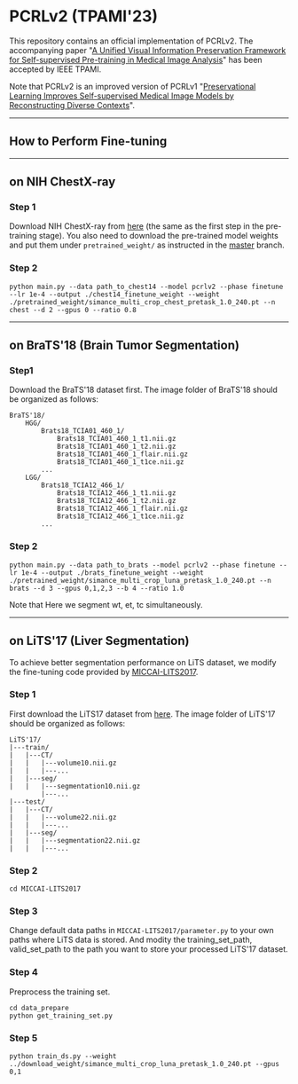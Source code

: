 # PCRLv2 (TPAMI'23)
This repository contains an official implementation of PCRLv2. The accompanying paper "[A Unified Visual Information Preservation Framework for Self-supervised Pre-training in Medical Image Analysis](https://arxiv.org/pdf/2301.00772.pdf)" has been accepted by IEEE TPAMI. 

Note that PCRLv2 is an improved version of PCRLv1 "[Preservational Learning Improves Self-supervised Medical Image Models by Reconstructing Diverse Contexts](https://arxiv.org/pdf/2109.04379.pdf)".

----
## How to Perform Fine-tuning

----
## on NIH ChestX-ray

### Step 1

Download NIH ChestX-ray from [here](https://nihcc.app.box.com/v/ChestXray-NIHCC) (the same as the first step in the pre-training stage). You also need to download the pre-trained model weights and put them under `pretrained_weight/` as instructed in the [master](https://github.com/RL4M/PCRLv2/tree/main) branch.

### Step 2

```
python main.py --data path_to_chest14 --model pcrlv2 --phase finetune --lr 1e-4 --output ./chest14_finetune_weight --weight ./pretrained_weight/simance_multi_crop_chest_pretask_1.0_240.pt --n chest --d 2 --gpus 0 --ratio 0.8
```

----
## on BraTS'18 (Brain Tumor Segmentation)

### Step1 

Download the BraTS'18 dataset first. The image folder of BraTS'18 should be organized as follows:

```
BraTS'18/
	HGG/
  		Brats18_TCIA01_460_1/
			Brats18_TCIA01_460_1_t1.nii.gz
			Brats18_TCIA01_460_1_t2.nii.gz
			Brats18_TCIA01_460_1_flair.nii.gz
			Brats18_TCIA01_460_1_t1ce.nii.gz
  		...
	LGG/
		Brats18_TCIA12_466_1/
			Brats18_TCIA12_466_1_t1.nii.gz
			Brats18_TCIA12_466_1_t2.nii.gz
			Brats18_TCIA12_466_1_flair.nii.gz
			Brats18_TCIA12_466_1_t1ce.nii.gz
  		...
```



### Step 2 

```
python main.py --data path_to_brats --model pcrlv2 --phase finetune --lr 1e-4 --output ./brats_finetune_weight --weight ./pretrained_weight/simance_multi_crop_luna_pretask_1.0_240.pt --n brats --d 3 --gpus 0,1,2,3 --b 4 --ratio 1.0
```

Note that Here we segment wt, et, tc simultaneously.

----
## on LiTS'17 (Liver Segmentation)

To achieve better segmentation performance on LiTS dataset, we modify the fine-tuning code provided by [MICCAI-LITS2017](https://github.com/assassint2017/MICCAI-LITS2017).

### Step 1

First download the LiTS17 dataset from [here](https://competitions.codalab.org/competitions/17094). The image folder of LiTS'17 should be organized as follows:

```
LiTS'17/
|---train/
|	|---CT/
|	|	|---volume10.nii.gz
|	|	|---...
|	|---seg/
|	|	|---segmentation10.nii.gz
		|---...
|---test/
|	|---CT/
|	|	|---volume22.nii.gz
|	|	|---...
|	|---seg/
|	|	|---segmentation22.nii.gz
|	|	|---...
```



### Step 2

```
cd MICCAI-LITS2017
```

### Step 3

Change default data paths in `MICCAI-LITS2017/parameter.py` to your own paths where LiTS data is stored. And modity the training_set_path, valid_set_path to the path you want to store your processed LiTS'17 dataset. 

### Step 4

Preprocess the training set.

```
cd data_prepare
python get_training_set.py
```

### Step 5

```
python train_ds.py --weight ../download_weight/simance_multi_crop_luna_pretask_1.0_240.pt --gpus 0,1
```

